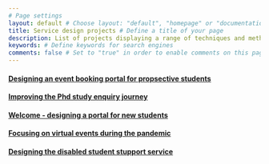 ```yaml
---
# Page settings
layout: default # Choose layout: "default", "homepage" or "documentation-archive"
title: Service design projects # Define a title of your page
description: List of projects displaying a range of techniques and methods to create great services and products # Define a description of your page
keywords: # Define keywords for search engines
comments: false # Set to "true" in order to enable comments on this page. Make sure you properly setup "disqus_forum_shortname" variable in "_config.yml"
---
```


#### [Designing an event booking portal for propsective students](portfolio/events.md)

#### [Improving the Phd study enquiry journey](portfolio/projPGR.md)

#### [Welcome - designing a portal for new students](portfolio/welcome.md)

#### [Focusing on virtual events during the pandemic](portfolio/virtualopen.md)

#### [Designing the disabled student stupport service](portfolio/dss.md)











